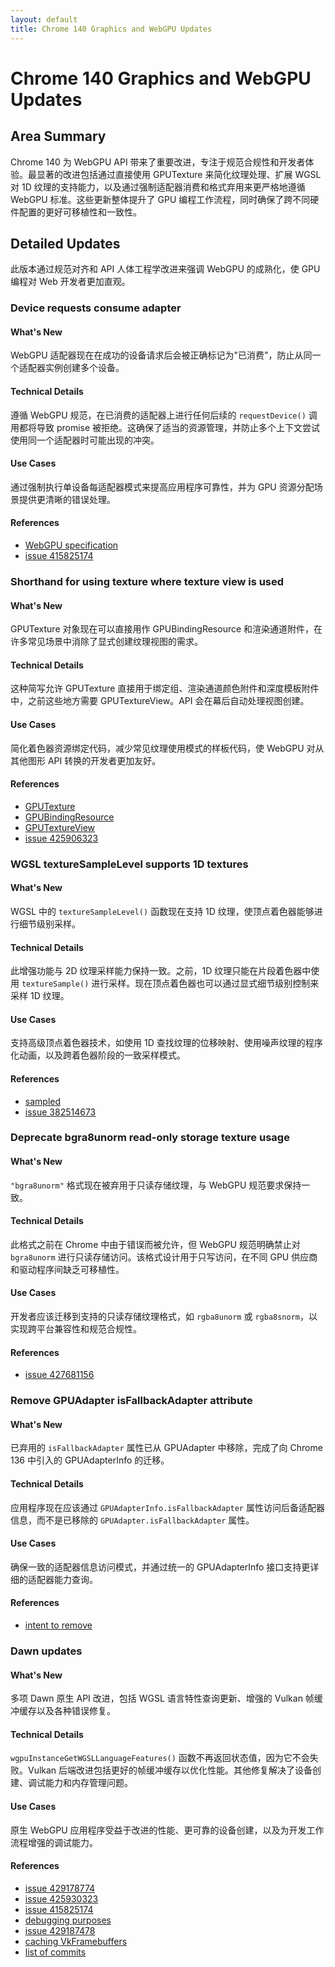 ```yaml
---
layout: default
title: Chrome 140 Graphics and WebGPU Updates
---
```


# Chrome 140 Graphics and WebGPU Updates

## Area Summary

Chrome 140 为 WebGPU API 带来了重要改进，专注于规范合规性和开发者体验。最显著的改进包括通过直接使用 GPUTexture 来简化纹理处理、扩展 WGSL 对 1D 纹理的支持能力，以及通过强制适配器消费和格式弃用来更严格地遵循 WebGPU 标准。这些更新整体提升了 GPU 编程工作流程，同时确保了跨不同硬件配置的更好可移植性和一致性。

## Detailed Updates

此版本通过规范对齐和 API 人体工程学改进来强调 WebGPU 的成熟化，使 GPU 编程对 Web 开发者更加直观。

### Device requests consume adapter

#### What's New
WebGPU 适配器现在在成功的设备请求后会被正确标记为"已消费"，防止从同一个适配器实例创建多个设备。

#### Technical Details
遵循 WebGPU 规范，在已消费的适配器上进行任何后续的 `requestDevice()` 调用都将导致 promise 被拒绝。这确保了适当的资源管理，并防止多个上下文尝试使用同一个适配器时可能出现的冲突。

#### Use Cases
通过强制执行单设备每适配器模式来提高应用程序可靠性，并为 GPU 资源分配场景提供更清晰的错误处理。

#### References
- [WebGPU specification](https://gpuweb.github.io/gpuweb/#ref-for-dom-adapter-state-consumed%E2%91%A1)
- [issue 415825174](https://issues.chromium.org/issues/415825174)

### Shorthand for using texture where texture view is used

#### What's New
GPUTexture 对象现在可以直接用作 GPUBindingResource 和渲染通道附件，在许多常见场景中消除了显式创建纹理视图的需求。

#### Technical Details
这种简写允许 GPUTexture 直接用于绑定组、渲染通道颜色附件和深度模板附件中，之前这些地方需要 GPUTextureView。API 会在幕后自动处理视图创建。

#### Use Cases
简化着色器资源绑定代码，减少常见纹理使用模式的样板代码，使 WebGPU 对从其他图形 API 转换的开发者更加友好。

#### References
- [GPUTexture](https://gpuweb.github.io/gpuweb/#gputexture)
- [GPUBindingResource](https://gpuweb.github.io/gpuweb/#typedefdef-gpubindingresource)
- [GPUTextureView](https://gpuweb.github.io/gpuweb/#dictdef-gpubufferbinding)
- [issue 425906323](https://issues.chromium.org/issues/425906323)

### WGSL textureSampleLevel supports 1D textures

#### What's New
WGSL 中的 `textureSampleLevel()` 函数现在支持 1D 纹理，使顶点着色器能够进行细节级别采样。

#### Technical Details
此增强功能与 2D 纹理采样能力保持一致。之前，1D 纹理只能在片段着色器中使用 `textureSample()` 进行采样。现在顶点着色器也可以通过显式细节级别控制来采样 1D 纹理。

#### Use Cases
支持高级顶点着色器技术，如使用 1D 查找纹理的位移映射、使用噪声纹理的程序化动画，以及跨着色器阶段的一致采样模式。

#### References
- [sampled](https://gpuweb.github.io/gpuweb/wgsl/#texturesamplelevel)
- [issue 382514673](https://issues.chromium.org/issues/382514673)

### Deprecate bgra8unorm read-only storage texture usage

#### What's New
`"bgra8unorm"` 格式现在被弃用于只读存储纹理，与 WebGPU 规范要求保持一致。

#### Technical Details
此格式之前在 Chrome 中由于错误而被允许，但 WebGPU 规范明确禁止对 `bgra8unorm` 进行只读存储访问。该格式设计用于只写访问，在不同 GPU 供应商和驱动程序间缺乏可移植性。

#### Use Cases
开发者应该迁移到支持的只读存储纹理格式，如 `rgba8unorm` 或 `rgba8snorm`，以实现跨平台兼容性和规范合规性。

#### References
- [issue 427681156](https://issues.chromium.org/issues/427681156)

### Remove GPUAdapter isFallbackAdapter attribute

#### What's New
已弃用的 `isFallbackAdapter` 属性已从 GPUAdapter 中移除，完成了向 Chrome 136 中引入的 GPUAdapterInfo 的迁移。

#### Technical Details
应用程序现在应该通过 `GPUAdapterInfo.isFallbackAdapter` 属性访问后备适配器信息，而不是已移除的 `GPUAdapter.isFallbackAdapter` 属性。

#### Use Cases
确保一致的适配器信息访问模式，并通过统一的 GPUAdapterInfo 接口支持更详细的适配器能力查询。

#### References
- [intent to remove](https://groups.google.com/a/chromium.org/g/blink-dev/c/Wzr22XXV3s8)

### Dawn updates

#### What's New
多项 Dawn 原生 API 改进，包括 WGSL 语言特性查询更新、增强的 Vulkan 帧缓冲缓存以及各种错误修复。

#### Technical Details
`wgpuInstanceGetWGSLLanguageFeatures()` 函数不再返回状态值，因为它不会失败。Vulkan 后端改进包括更好的帧缓冲缓存以优化性能。其他修复解决了设备创建、调试能力和内存管理问题。

#### Use Cases
原生 WebGPU 应用程序受益于改进的性能、更可靠的设备创建，以及为开发工作流程增强的调试能力。

#### References
- [issue 429178774](https://issues.chromium.org/issues/429178774)
- [issue 425930323](https://issues.chromium.org/issues/425930323)
- [issue 415825174](https://issues.chromium.org/issues/415825174)
- [debugging purposes](https://dawn.googlesource.com/dawn/+/refs/heads/main/docs/dawn/debugging.md)
- [issue 429187478](http://issues.chromium.org/issues/429187478)
- [caching VkFramebuffers](https://dawn.googlesource.com/dawn/+/ddf2e1f61d20171ecd10ae3be70acb750a56686d)
- [list of commits](https://dawn.googlesource.com/dawn/+log/chromium/7258..chromium/7339?n=1000)

